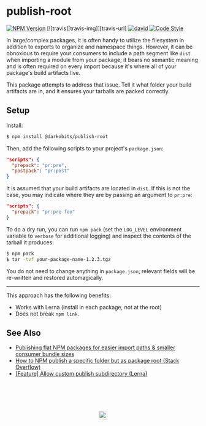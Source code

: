 # publish-root

[![NPM Version][npm-img]][npm-url] [![travis][travis-img]][travis-url] [![david][david-img]][david-url] [![Code Style][xo-img]][xo-url]

In large/complex packages, it is often handy to utilize the filesystem in addition to exports to organize and namespace things. However, it can be obnoxious to require your consumers to include a path segment like `dist` when importing a module from your package; it bears no semantic meaning and is often required on every import because it's where all of your package's build artifacts live.

This package attempts to address that issue. Tell it what folder your build artifacts are in, and it ensures your tarballs are packed correctly.

## Setup

Install:

```bash
$ npm install @darkobits/publish-root
```

Then, add the following scripts to your project's `package.json`:

```json
"scripts": {
  "prepack": "pr:pre",
  "postpack": "pr:post"
}
```

It is assumed that your build artifacts are located in `dist`. If this is not the case, you may indicate where they are by passing an argument to `pr:pre`:

```json
"scripts": {
  "prepack": "pr:pre foo"
}
```

To do a dry run, you can run `npm pack` (set the `LOG_LEVEL` environment variable to `verbose` for additional logging) and inspect the contents of the tarball it produces:

```bash
$ npm pack
$ tar -tvf your-package-name-1.2.3.tgz
```

You do not need to change anything in `package.json`; relevant fields will be re-written and restored automagically.

---

This approach has the following benefits:

- Works with Lerna (install in each package, not at the root)
- Does not break `npm link`.

## See Also

- [Publishing flat NPM packages for easier import paths & smaller consumer bundle sizes](https://davidwells.io/blog/publishing-flat-npm-packages-for-easier-import-paths-smaller-consumer-bundle-sizes/)
- [How to NPM publish a specific folder but as package root (Stack Overflow)](https://stackoverflow.com/questions/38935176/how-to-npm-publish-specific-folder-but-as-package-root/39946795)
- [[Feature] Allow custom publish subdirectory (Lerna)](https://github.com/lerna/lerna/issues/91)

## &nbsp;
<p align="center">
  <br>
  <img width="22" height="22" src="https://cloud.githubusercontent.com/assets/441546/25318539/db2f4cf2-2845-11e7-8e10-ef97d91cd538.png">
</p>

[david-img]: https://img.shields.io/david/darkobits/publish-root.svg?style=flat-square
[david-url]: https://david-dm.org/darkobits/publish-root

[xo-img]: https://img.shields.io/badge/code_style-XO-f74c4c.svg?style=flat-square
[xo-url]: https://github.com/sindresorhus/xo

[npm-img]: https://img.shields.io/npm/v/@darkobits/publish-root.svg?style=flat-square
[npm-url]: https://www.npmjs.com/package/@darkobits/publish-root
